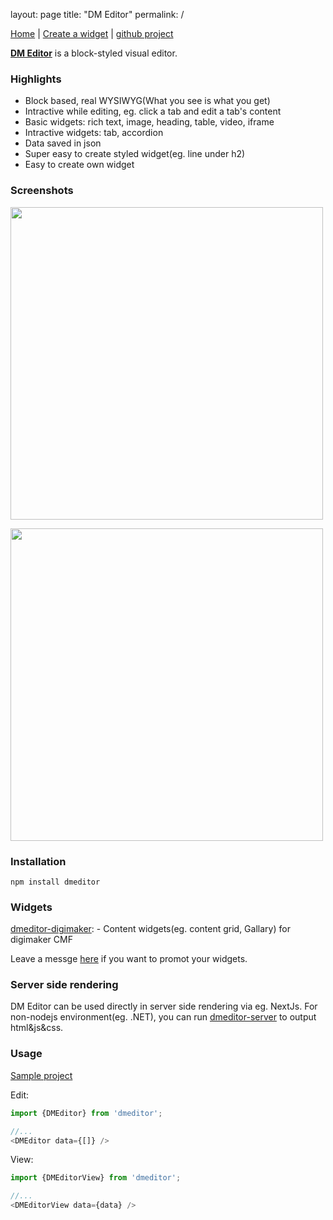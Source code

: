 layout: page
title: "DM Editor"
permalink: /


[Home](/) | [Create a widget](/create-widget) | [github project](https://github.com/digimakergo/dmeditor)

<ins>**DM Editor**</ins> is a block-styled visual editor.

### Highlights
- Block based, real WYSIWYG(What you see is what you get)
- Intractive while editing, eg. click a tab and edit a tab's content
- Basic widgets: rich text, image, heading, table, video, iframe
- Intractive widgets: tab, accordion
- Data saved in json
- Super easy to create styled widget(eg. line under h2)
- Easy to create own widget

### Screenshots

<a href="https://raw.githubusercontent.com/digimakergo/dmeditor/main/screen1.png"><img width="500px" src="https://raw.githubusercontent.com/digimakergo/dmeditor/main/screen1.png" /></a>

<a href="https://raw.githubusercontent.com/digimakergo/dmeditor/main/screen2.png"><img width="500px" src="https://raw.githubusercontent.com/digimakergo/dmeditor/main/screen2.png" /></a>

### Installation

```
npm install dmeditor
```


### Widgets
[dmeditor-digimaker](https://github.com/digimakergo/dmeditor-digimaker/):  - Content widgets(eg. content grid, Gallary) for digimaker CMF

Leave a messge [here](https://github.com/digimakergo/dmeditor/issues/1) if you want to promot your widgets.

### Server side rendering

DM Editor can be used directly in server side rendering via eg. NextJs. For non-nodejs environment(eg. .NET), you can run [dmeditor-server](https://github.com/digimakergo/dmeditor-server) to output html&js&css.

### Usage

[Sample project](https://github.com/digimakergo/dmeditor-sample)

Edit:
```typescript
import {DMEditor} from 'dmeditor';

//...
<DMEditor data={[]} />
```

View:
```typescript
import {DMEditorView} from 'dmeditor';

//...
<DMEditorView data={data} />
```

